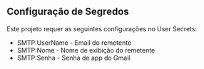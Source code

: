 ## Configuração de Segredos

Este projeto requer as seguintes configurações no User Secrets:

- SMTP:UserName - Email do remetente
- SMTP:Nome - Nome de exibição do remetente
- SMTP:Senha - Senha de app do Gmail
